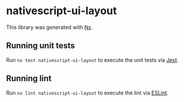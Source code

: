 # nativescript-ui-layout

This library was generated with [Nx](https://nx.dev).


## Running unit tests

Run `nx test nativescript-ui-layout` to execute the unit tests via [Jest](https://jestjs.io).


## Running lint

Run `nx lint nativescript-ui-layout` to execute the lint via [ESLint](https://eslint.org/).

